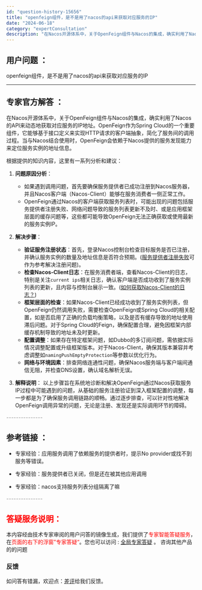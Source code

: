 ```yaml
---
id: "question-history-15656"
title: "openfeign组件，是不是用了nacos的api来获取对应服务的IP"
date: "2024-06-18"
category: "expertConsultation"
description: "在Nacos开源体系中，关于OpenFeign组件与Nacos的集成，确实利用了Nacos的API来动态地获取对应服务的IP地址。OpenFeign作为Spring Cloud的一个重要组件，它能够基于接口定义来实现HTTP请求的客户端抽象，简化了服务间的调用过程。当与Nacos结合使用时，Open"
---
```


## 用户问题 ： 
 openfeign组件，是不是用了nacos的api来获取对应服务的IP  

---------------
## 专家官方解答 ：

在Nacos开源体系中，关于OpenFeign组件与Nacos的集成，确实利用了Nacos的API来动态地获取对应服务的IP地址。OpenFeign作为Spring Cloud的一个重要组件，它能够基于接口定义来实现HTTP请求的客户端抽象，简化了服务间的调用过程。当与Nacos结合使用时，OpenFeign会依赖于Nacos提供的服务发现能力来定位服务实例的地址信息。

根据提供的知识内容，这里有一系列分析和建议：

1. **问题原因分析**：
   - 如果遇到调用问题，首先要确保服务提供者已成功注册到Nacos服务器，并且Nacos客户端（Nacos-Client）能够在服务消费者一侧正常工作。
   - OpenFeign通过Nacos的客户端获取服务列表时，可能出现的问题包括服务提供者注册失败、网络问题导致的服务列表更新不及时、或是应用框架层面的缓存问题等，这些都可能导致OpenFeign无法正确获取或使用最新的服务实例IP。

2. **解决步骤**：
   - **验证服务注册状态**：首先，登录Nacos控制台检查目标服务是否已注册，并确认服务实例的数量及地址信息是否符合预期。([服务提供者注册失败](https://aliyuque.antfin.com/ozb6sn/nacos-opensource/toyvi01c9rwg41ly)可作为参考解决注册问题)。
   - **检查Nacos-Client日志**：在服务消费者端，查看Nacos-Client的日志，特别是关注`current ips`相关日志，确认客户端是否成功收到了服务实例列表的更新，且内容与控制台展示一致。([如何获取Nacos-Client的日志？](https://aliyuque.antfin.com/ozb6sn/nacos-opensource/ci3i97p07s73tewg))
   - **框架层面的检查**：如果Nacos-Client已经成功收到了服务实例列表，但OpenFeign仍然调用失败，需要检查OpenFeign或Spring Cloud的相关配置，如是否启用了正确的负载均衡策略，以及是否有缓存导致的地址使用滞后问题。对于Spring Cloud的Feign，确保配置合理，避免因框架内部缓存机制导致的地址未及时更新。
   - **配置调整**：如果存在特定框架问题，如Dubbo的多订阅问题，需依据实际情况调整配置或升级框架版本。对于Nacos-Client，确保其版本兼容并考虑调整如`namingPushEmptyProtection`等参数以优化行为。
   - **网络与环境因素**：排查网络连通性问题，确保Nacos服务端与客户端间通信无阻，并检查DNS设置，确认域名解析无误。

3. **解释说明**：
   以上步骤旨在系统地诊断和解决OpenFeign通过Nacos获取服务IP过程中可能遇到的问题，从基础的服务注册验证到深入框架配置的调整，每一步都是为了确保服务调用链路的顺畅。通过逐步排查，可以针对性地解决OpenFeign调用异常的问题，无论是注册、发现还是实际调用环节的障碍。


<font color="#949494">---------------</font> 


## 参考链接 ：

* 专家经验：应用服务调用了依赖服务的提供者时，提示No provider或找不到服务等错误。 
 
 * 专家经验：服务提供者已关闭，但是还在被其他应用调用 
 
 * 专家经验：nacos支持服务列表分组隔离了嘛 


 <font color="#949494">---------------</font> 
 


## <font color="#FF0000">答疑服务说明：</font> 

本内容经由技术专家审阅的用户问答的镜像生成，我们提供了<font color="#FF0000">专家智能答疑服务</font>，在<font color="#FF0000">页面的右下的浮窗”专家答疑“</font>。您也可以访问 : [全局专家答疑](https://answer.opensource.alibaba.com/docs/intro) 。 咨询其他产品的的问题

### 反馈
如问答有错漏，欢迎点：[差评](https://ai.nacos.io/user/feedbackByEnhancerGradePOJOID?enhancerGradePOJOId=15708)给我们反馈。
